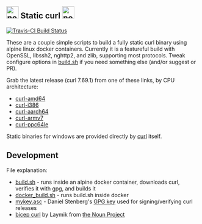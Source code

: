 <img src="https://raw.githubusercontent.com/moparisthebest/static-curl/master/static-curl.svg?sanitize=true" alt="no not that kind" width="32" /> Static curl <img src="https://raw.githubusercontent.com/moparisthebest/static-curl/master/static-curl.svg?sanitize=true" alt="no not that kind" width="32" />
-----------
[![Travis-CI Build Status](https://api.travis-ci.org/moparisthebest/static-curl.svg?branch=master)](https://travis-ci.org/moparisthebest/static-curl)

These are a couple simple scripts to build a fully static curl binary using alpine linux docker containers.  Currently it is a featureful build with OpenSSL, libssh2, nghttp2, and zlib, supporting most protocols.  Tweak configure options in [build.sh](build.sh#L50) if you need something else (and/or suggest or PR).

Grab the latest release (curl 7.69.1) from one of these links, by CPU architecture:
  - [curl-amd64](https://github.com/moparisthebest/static-curl/releases/download/v7.69.1/curl-amd64)
  - [curl-i386](https://github.com/moparisthebest/static-curl/releases/download/v7.69.1/curl-i386)
  - [curl-aarch64](https://github.com/moparisthebest/static-curl/releases/download/v7.69.1/curl-aarch64)
  - [curl-armv7](https://github.com/moparisthebest/static-curl/releases/download/v7.69.1/curl-armv7)
  - [curl-ppc64le](https://github.com/moparisthebest/static-curl/releases/download/v7.69.1/curl-ppc64le)

Static binaries for windows are provided directly by [curl](https://curl.haxx.se/windows/) itself.

Development
-----------

File explanation:
  - [build.sh](build.sh) - runs inside an alpine docker container, downloads curl, verifies it with gpg, and builds it
  - [docker_build.sh](docker_build.sh) - runs build.sh inside docker
  - [mykey.asc](mykey.asc) - Daniel Stenberg's [GPG key](https://daniel.haxx.se/address.html) used for signing/verifying curl releases
  - [bicep curl](https://thenounproject.com/term/curl/499187) by Laymik from [the Noun Project](https://thenounproject.com)
